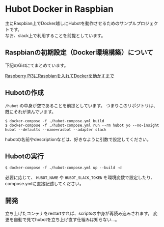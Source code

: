 # Hubot Docker in Raspbian

主にRaspbian上でDocker越しにHubotを動作させるためのサンプルプロジェクトです。  
なお、slack上で利用することを前提としています。

## Raspbianの初期設定（Docker環境構築）について

下記のGistにてまとめています。

[Raspberry Pi3にRaspbianを入れてDockerを動かすまで](https://gist.github.com/yamacraft/8135ddf016e8e8b1bb671238863aecb1)

## Hubotの作成

`/hubot` の中身が空であることを前提としています。
つまりこのリポジトリは、既にそれが済んでいます。

```
$ docker-compose -f ./hubot-compose.yml build
$ docker-compose -f ./hubot-compose.yml run --rm hubot yo --no-insight hubot --defaults --name=rasbot --adapter slack
```

hubotの名前やdescriptionなどは、好きなように引数で設定してください。

## Hubotの実行

```
$ docker-compose -f ./hubot-compose.yml up --build -d
```

必要に応じて、 `HUBOT_NAME` や `HUBOT_SLACK_TOKEN` を環境変数で設定したり、compose.ymlに直接記述してください。

## 開発

立ち上げたコンテナをrestartすれば、scriptsの中身が再読み込みされます。
変更を自動で見てhubotを立ち上げ直す仕組みは知らない…。
